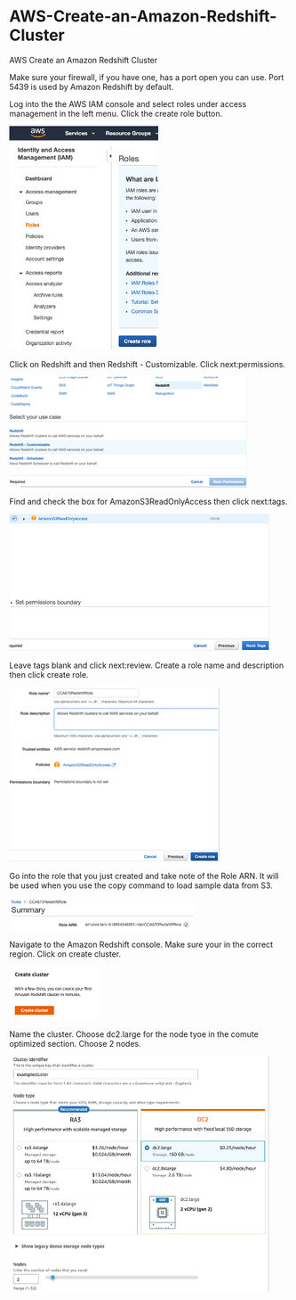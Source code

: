 # AWS-Create-an-Amazon-Redshift-Cluster
AWS Create an Amazon Redshift Cluster

Make sure your firewall, if you have one, has a port open you can use. Port 5439 is used by Amazon Redshift by default.

Log into the the AWS IAM console and select roles under access management in the left menu. Click the create role button.

![alt text](https://github.com/doyle199/AWS-Create-an-Amazon-Redshift-Cluster/blob/master/IAM_Roles_1.png)

Click on Redshift and then Redshift - Customizable. Click next:permissions.

![alt text](https://github.com/doyle199/AWS-Create-an-Amazon-Redshift-Cluster/blob/master/Redshift_Customizable.png)

Find and check the box for AmazonS3ReadOnlyAccess then click next:tags.

![alt text](https://github.com/doyle199/AWS-Create-an-Amazon-Redshift-Cluster/blob/master/AmazonS3ReadOnlyAccess.png)

Leave tags blank and click next:review. Create a role name and description then click create role.

![alt text](https://github.com/doyle199/AWS-Create-an-Amazon-Redshift-Cluster/blob/master/role_name_1.png)

Go into the role that you just created and take note of the Role ARN. It will be used when you use the copy command to load sample data from S3.

![alt text](https://github.com/doyle199/AWS-Create-an-Amazon-Redshift-Cluster/blob/master/Role_ARN_1.png)

Navigate to the Amazon Redshift console. Make sure your in the correct region. Click on create cluster.

![alt text](https://github.com/doyle199/AWS-Create-an-Amazon-Redshift-Cluster/blob/master/Create_Cluster_1.png)

Name the cluster. Choose dc2.large for the node tyoe in the comute optimized section. Choose 2 nodes.

![alt text](https://github.com/doyle199/AWS-Create-an-Amazon-Redshift-Cluster/blob/master/Cluster_Node_Size.png)



